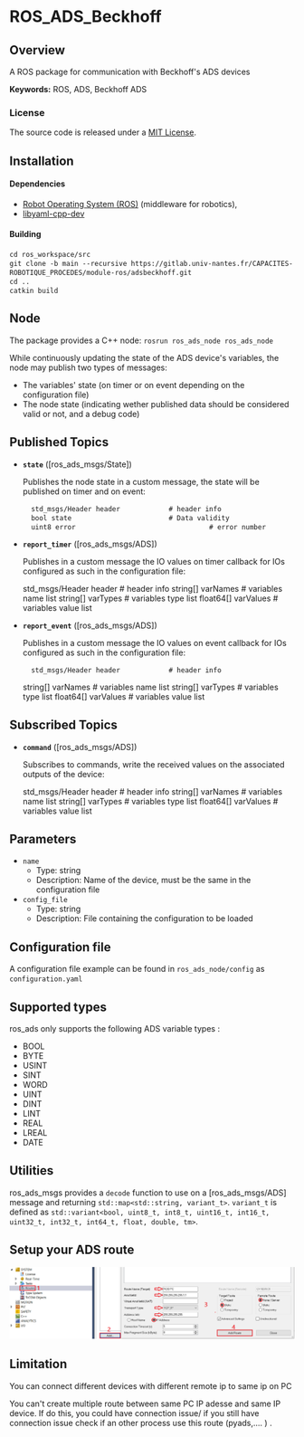 # ROS_ADS_Beckhoff

## Overview

A ROS package for communication with Beckhoff's ADS devices

**Keywords:** ROS, ADS, Beckhoff ADS

### License

The source code is released under a [MIT License](LICENSE).

## Installation

#### Dependencies

- [Robot Operating System (ROS)](http://wiki.ros.org) (middleware for robotics),
- [libyaml-cpp-dev](https://github.com/jbeder/yaml-cpp)


#### Building

	cd ros_workspace/src
	git clone -b main --recursive https://gitlab.univ-nantes.fr/CAPACITES-ROBOTIQUE_PROCEDES/module-ros/adsbeckhoff.git
	cd ..
	catkin build

## Node

The package provides a C++ node: `rosrun ros_ads_node ros_ads_node`

While continuously updating the state of the ADS device's variables, the node may publish two types of messages:
- The variables' state (on timer or on event depending on the configuration file)
- The node state (indicating wether published data should be considered valid or not, and a debug code)

## Published Topics 

* **`state`** ([ros_ads_msgs/State])

  Publishes the node state in a custom message, the state will be published on timer and on event:
	
		std_msgs/Header header            # header info
		bool state                        # Data validity
		uint8 error 					            # error number

* **`report_timer`** ([ros_ads_msgs/ADS])

  Publishes in a custom message the IO values on timer callback for IOs configured as such in the configuration file:
	
    std_msgs/Header header            # header info
    string[] varNames                 # variables name list
    string[] varTypes                 # variables type list
    float64[] varValues               # variables value list

* **`report_event`** ([ros_ads_msgs/ADS])

  Publishes in a custom message the IO values on event callback for IOs configured as such in the configuration file:
	
		std_msgs/Header header            # header info
    string[] varNames                 # variables name list
    string[] varTypes                 # variables type list
    float64[] varValues               # variables value list

## Subscribed Topics 

* **`command`** ([ros_ads_msgs/ADS])

  Subscribes to commands, write the received values on the associated outputs of the device:
	
    std_msgs/Header header            # header info
    string[] varNames                 # variables name list
    string[] varTypes                 # variables type list
    float64[] varValues               # variables value list

## Parameters

- `name`
    - Type: string
    - Description: Name of the device, must be the same in the configuration file
- `config_file`
    - Type: string
    - Description: File containing the configuration to be loaded

## Configuration file

A configuration file example can be found in `ros_ads_node/config` as `configuration.yaml`

## Supported types

ros_ads only supports the following ADS variable types :

  - BOOL
  - BYTE
  - USINT
  - SINT
  - WORD
  - UINT
  - DINT
  - LINT
  - REAL
  - LREAL
  - DATE

## Utilities

ros_ads_msgs provides a `decode` function to use on a [ros_ads_msgs/ADS] message and returning `std::map<std::string, variant_t>`.
`variant_t` is defined as `std::variant<bool, uint8_t, int8_t, uint16_t, int16_t, uint32_t, int32_t, int64_t, float, double, tm>`.

## Setup your ADS route

![route setup help](Add_PLC_route.PNG "route setup help")

## Limitation

You can connect different devices with different remote ip to same ip on PC

You can't create multiple route between same PC IP adesse and same IP device. 
If do this, you could have connection issue/
if you still have connection issue check if an other process use this route (pyads,.... ) .
